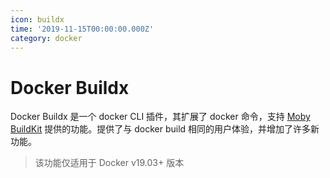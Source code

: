 ```yaml
---
icon: buildx
time: '2019-11-15T00:00:00.000Z'
category: docker
---
```


# Docker Buildx

Docker Buildx 是一个 docker CLI 插件，其扩展了 docker 命令，支持 [Moby BuildKit](buildkit.md) 提供的功能。提供了与 docker build 相同的用户体验，并增加了许多新功能。

> 该功能仅适用于 Docker v19.03+ 版本

